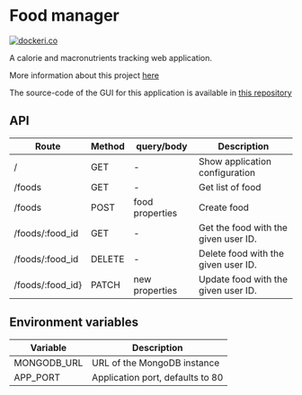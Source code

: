 # Food manager

[![dockeri.co](https://dockeri.co/image/moreillon/food-manager)](https://hub.docker.com/r/moreillon/food-manager)

A calorie and macronutrients tracking web application.

More information about this project [here](https://articles.maximemoreillon.com/articles/573)

The source-code of the GUI for this application is available in [this repository](https://github.com/maximemoreillon/food_manager_front)

## API

| Route            | Method | query/body      | Description                          |
| ---------------- | ------ | --------------- | ------------------------------------ |
| /                | GET    | -               | Show application configuration       |
| /foods           | GET    | -               | Get list of food                     |
| /foods           | POST   | food properties | Create food                          |
| /foods/:food_id  | GET    | -               | Get the food with the given user ID. |
| /foods/:food_id  | DELETE | -               | Delete food with the given user ID.  |
| /foods/:food_id} | PATCH  | new properties  | Update food with the given user ID.  |

## Environment variables

| Variable    | Description                      |
| ----------- | -------------------------------- |
| MONGODB_URL | URL of the MongoDB instance      |
| APP_PORT    | Application port, defaults to 80 |
